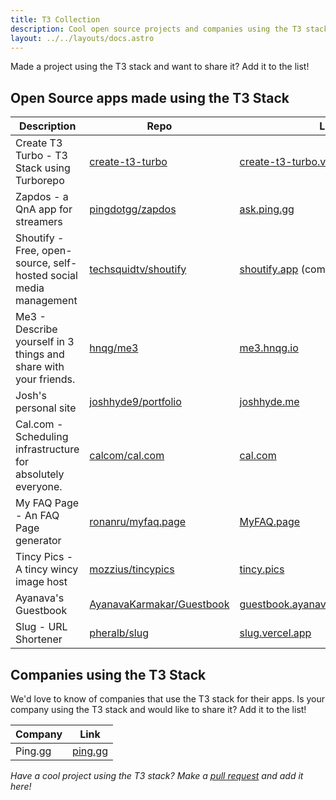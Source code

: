 ```yaml
---
title: T3 Collection
description: Cool open source projects and companies using the T3 stack
layout: ../../layouts/docs.astro
---
```


Made a project using the T3 stack and want to share it? Add it to the list!

## Open Source apps made using the T3 Stack

| Description                                                       | Repo                                                                      | Link                                                                              |
| ----------------------------------------------------------------- | ------------------------------------------------------------------------- | --------------------------------------------------------------------------------- |
| Create T3 Turbo - T3 Stack using Turborepo                        | [create-t3-turbo](https://github.com/t3-oss/create-t3-turbo)              | [create-t3-turbo.vercel.app](https://create-t3-turbo.vercel.app/)                 |
| Zapdos - a QnA app for streamers                                  | [pingdotgg/zapdos](https://github.com/pingdotgg/zapdos)                   | [ask.ping.gg](https://ask.ping.gg)                                                |
| Shoutify - Free, open-source, self-hosted social media management | [techsquidtv/shoutify](https://github.com/TechSquidTV/Shoutify)           | [shoutify.app](https://github.com/TechSquidTV/Shoutify) (coming soon)             |
| Me3 - Describe yourself in 3 things and share with your friends.  | [hnqg/me3](https://github.com/hnqg/me3)                                   | [me3.hnqg.io](https://me3.hnqg.io)                                                |
| Josh's personal site                                              | [joshhyde9/portfolio](https://github.com/JoshHyde9/portfolio)             | [joshhyde.me](https://joshhyde.me)                                                |
| Cal.com - Scheduling infrastructure for absolutely everyone.      | [calcom/cal.com](https://github.com/calcom/cal.com)                       | [cal.com](https://cal.com)                                                        |
| My FAQ Page - An FAQ Page generator                               | [ronanru/myfaq.page](https://github.com/ronanru/myfaq.page)               | [MyFAQ.page](https://myfaq.page)                                                  |
| Tincy Pics - A tincy wincy image host                             | [mozzius/tincypics](https://github.com/mozzius/tincypics)                 | [tincy.pics](https://tincy.pics)                                                  |
| Ayanava's Guestbook                                               | [AyanavaKarmakar/Guestbook](https://github.com/AyanavaKarmakar/Guestbook) | [guestbook.ayanavakarmakar.software](https://guestbook.ayanavakarmakar.software/) |
| Slug - URL Shortener                                              | [pheralb/slug](https://github.com/pheralb/slug)                           | [slug.vercel.app](https://slug.vercel.app)                                        |

## Companies using the T3 Stack

We'd love to know of companies that use the T3 stack for their apps. Is your company using the T3 stack and would like to share it? Add it to the list!

| Company | Link                       |
| ------- | -------------------------- |
| Ping.gg | [ping.gg](https://ping.gg) |

_Have a cool project using the T3 stack? Make a [pull request](https://github.com/t3-oss/create-t3-app/tree/main/www/src/pages/en/t3-collection.md) and add it here!_

